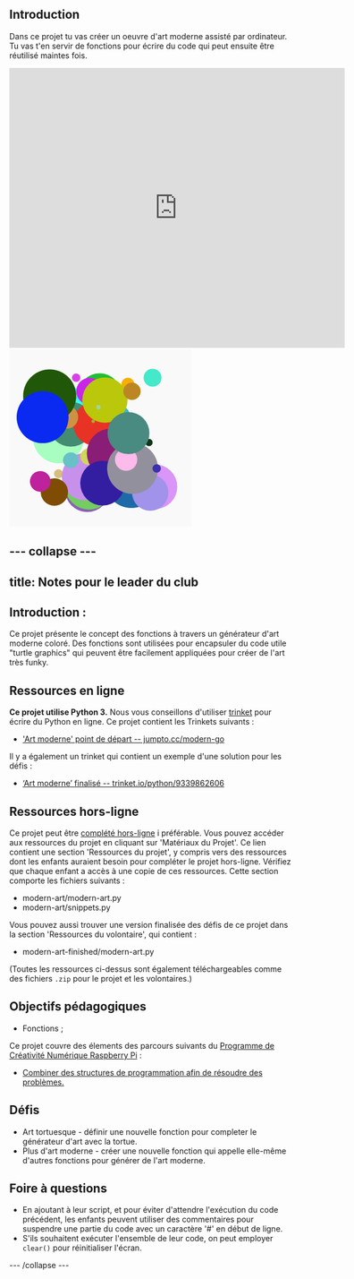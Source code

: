 ## Introduction

Dans ce projet tu vas créer un oeuvre d'art moderne assisté par ordinateur. Tu vas t'en servir de fonctions pour écrire du code qui peut ensuite être réutilisé maintes fois.

<div class="trinket">
  <iframe src="https://trinket.io/embed/python/47bbc2fc2b?outputOnly=true&start=result" width="600" height="500" frameborder="0" marginwidth="0" marginheight="0" allowfullscreen>
  </iframe>
  <img src="images/modern-finished.png">
</div>


--- collapse ---
---
title: Notes pour le leader du club
---


## Introduction :
Ce projet présente le concept des fonctions à travers un générateur d'art moderne coloré. Des fonctions sont utilisées pour encapsuler du code utile "turtle graphics" qui peuvent être facilement appliquées pour créer de l'art très funky.

## Ressources en ligne

__Ce projet utilise Python 3.__ Nous vous conseillons d'utiliser [trinket](https://trinket.io/) pour écrire du Python en ligne. Ce projet contient les Trinkets suivants :

+ ['Art moderne' point de départ -- jumpto.cc/modern-go](http://jumpto.cc/modern-go)

Il y a également un trinket qui contient un exemple d'une solution pour les défis :

+ [‘Art moderne’ finalisé -- trinket.io/python/9339862606](https://trinket.io/python/9339862606)

## Ressources hors-ligne
Ce projet peut être [complété hors-ligne](https://www.codeclubprojects.org/en-GB/resources/python-working-offline/) i préférable. Vous pouvez accéder aux ressources du projet en cliquant sur 'Matériaux du Projet'. Ce lien contient une section 'Ressources du projet', y compris vers des ressources dont les enfants auraient besoin pour compléter le projet hors-ligne. Vérifiez que chaque enfant a accès à une copie de ces ressources. Cette section comporte les fichiers suivants :

+ modern-art/modern-art.py
+ modern-art/snippets.py

Vous pouvez aussi trouver une version finalisée des défis de ce projet dans la section 'Ressources du volontaire', qui contient :

+ modern-art-finished/modern-art.py

(Toutes les ressources ci-dessus sont également téléchargeables comme des fichiers `.zip` pour le projet et les volontaires.)

## Objectifs pédagogiques
+ Fonctions ;

Ce projet couvre des élements des parcours suivants du [Programme de Créativité Numérique Raspberry Pi](http://rpf.io/curriculum) :

+ [Combiner des structures de programmation afin de résoudre des problèmes.](https://www.raspberrypi.org/curriculum/programming/builder)

## Défis
+ Art tortuesque - définir une nouvelle fonction pour completer le générateur d'art avec la tortue.
+ Plus d'art moderne - créer une nouvelle fonction qui appelle elle-même d'autres fonctions pour générer de l'art moderne.


## Foire à questions
+ En ajoutant à leur script, et pour éviter d'attendre l'exécution du code précédent, les enfants peuvent utiliser des commentaires pour suspendre une partie du code avec un caractère '#' en début de ligne.
+ S'ils souhaitent exécuter l'ensemble de leur code, on peut employer `clear()` pour réinitialiser l'écran.

--- /collapse ---
